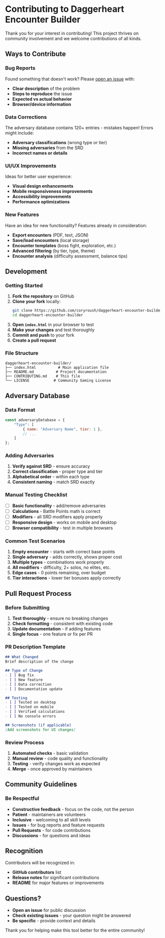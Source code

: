 # Contributing to Daggerheart Encounter Builder

Thank you for your interest in contributing! This project thrives on community involvement and we welcome contributions of all kinds.

## Ways to Contribute

### Bug Reports
Found something that doesn't work? Please [open an issue](https://github.com/coryroush/daggerheart-encounter-builder/issues) with:
- **Clear description** of the problem
- **Steps to reproduce** the issue
- **Expected vs actual behavior**
- **Browser/device information**

### Data Corrections
The adversary database contains 120+ entries - mistakes happen! Errors might include:
- **Adversary classifications** (wrong type or tier)
- **Missing adversaries** from the SRD
- **Incorrect names or details**

### UI/UX Improvements
Ideas for better user experience:
- **Visual design enhancements**
- **Mobile responsiveness improvements**
- **Accessibility improvements**
- **Performance optimizations**

### New Features
Have an idea for new functionality? Features already in consideration:
- **Export encounters** (PDF, text, JSON)
- **Save/load encounters** (local storage)
- **Encounter templates** (boss fight, exploration, etc.)
- **Advanced filtering** (by tier, type, theme)
- **Encounter analysis** (difficulty assessment, balance tips)

## Development

### Getting Started
1. **Fork the repository** on GitHub
2. **Clone your fork** locally:
   ```bash
   git clone https://github.com/coryroush/daggerheart-encounter-builder.git
   cd daggerheart-encounter-builder
   ```
3. **Open `index.html`** in your browser to test
4. **Make your changes** and test thoroughly
5. **Commit and push** to your fork
6. **Create a pull request**

### File Structure
```
daggerheart-encounter-builder/
├── index.html          # Main application file
├── README.md          # Project documentation
├── CONTRIBUTING.md    # This file
└── LICENSE           # Community Gaming License
```

## Adversary Database

### Data Format
```javascript
const adversaryDatabase = {
    "Type": [
        { name: "Adversary Name", tier: 1 },
        // ...
    ]
};
```

### Adding Adversaries
1. **Verify against SRD** - ensure accuracy
2. **Correct classification** - proper type and tier
3. **Alphabetical order** - within each type
4. **Consistent naming** - match SRD exactly

### Manual Testing Checklist
- [ ] **Basic functionality** - add/remove adversaries
- [ ] **Calculations** - Battle Points math is correct
- [ ] **Modifiers** - all SRD modifiers apply properly
- [ ] **Responsive design** - works on mobile and desktop
- [ ] **Browser compatibility** - test in multiple browsers

### Common Test Scenarios
1. **Empty encounter** - starts with correct base points
2. **Single adversary** - adds correctly, shows proper cost
3. **Multiple types** - combinations work properly
4. **All modifiers** - difficulty, 2+ solos, no elites, etc.
5. **Edge cases** - 0 points remaining, over budget
6. **Tier interactions** - lower tier bonuses apply correctly

## Pull Request Process

### Before Submitting
1. **Test thoroughly** - ensure no breaking changes
2. **Check formatting** - consistent with existing code
3. **Update documentation** - if adding features
4. **Single focus** - one feature or fix per PR

### PR Description Template
```markdown
## What Changed
Brief description of the change

## Type of Change
- [ ] Bug fix
- [ ] New feature
- [ ] Data correction
- [ ] Documentation update

## Testing
- [ ] Tested on desktop
- [ ] Tested on mobile
- [ ] Verified calculations
- [ ] No console errors

## Screenshots (if applicable)
[Add screenshots for UI changes]
```

### Review Process
1. **Automated checks** - basic validation
2. **Manual review** - code quality and functionality
3. **Testing** - verify changes work as expected
4. **Merge** - once approved by maintainers

## Community Guidelines

### Be Respectful
- **Constructive feedback** - focus on the code, not the person
- **Patient** - maintainers are volunteers
- **Inclusive** - welcoming to all skill levels
- **Issues** - for bug reports and feature requests
- **Pull Requests** - for code contributions
- **Discussions** - for questions and ideas

## Recognition

Contributors will be recognized in:
- **GitHub contributors** list
- **Release notes** for significant contributions
- **README** for major features or improvements

## Questions?

- **Open an issue** for public discussion
- **Check existing issues** - your question might be answered
- **Be specific** - provide context and details

Thank you for helping make this tool better for the entire community!
